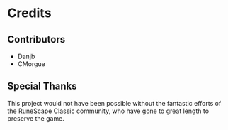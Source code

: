 # Credits

## Contributors

 - Danjb
 - CMorgue

## Special Thanks

This project would not have been possible without the fantastic efforts of the RuneScape Classic community, who have gone to great length to preserve the game.
